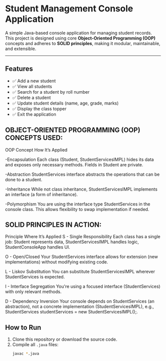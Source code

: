 #  Student Management Console Application

A simple Java-based console application for managing student records.
This project is designed using core **Object-Oriented Programming (OOP)** concepts and adheres to **SOLID principles**, making it modular, maintainable, and extensible.

---

## Features

- ✅ Add a new student  
- ✅ View all students  
- ✅ Search for a student by roll number  
- ✅ Delete a student  
- ✅ Update student details (name, age, grade, marks)  
- ✅ Display the class topper  
- ✅ Exit the application  


## OBJECT-ORIENTED PROGRAMMING (OOP) CONCEPTS USED:

OOP Concept	How It’s Applied

-Encapsulation	Each class (Student, StudentServicesIMPL) hides its data and exposes only necessary methods. Fields in Student are private.

-Abstraction	StudentServices interface abstracts the operations that can be done to a student.

-Inheritance	While not class inheritance, StudentServicesIMPL implements an interface (a form of inheritance).

-Polymorphism	You are using the interface type StudentServices in the console class. This allows flexibility to swap implementation if needed.

## SOLID PRINCIPLES IN ACTION:

Principle	Where It’s Applied
S - Single Responsibility	Each class has a single job: Student represents data, StudentServicesIMPL handles logic, StudentConsoleApp handles UI.

O - Open/Closed	Your StudentServices interface allows for extension (new implementations) without modifying existing code.

L - Liskov Substitution	You can substitute StudentServicesIMPL wherever StudentServices is expected.

I - Interface Segregation	You're using a focused interface (StudentServices) with only relevant methods.

D - Dependency Inversion	Your console depends on StudentServices (an abstraction), not a concrete implementation (StudentServicesIMPL), e.g., StudentServices studentServices = new StudentServicesIMPL();.

## How to Run

1. Clone this repository or download the source code.
2. Compile all `.java` files:
   ```bash
   javac *.java
